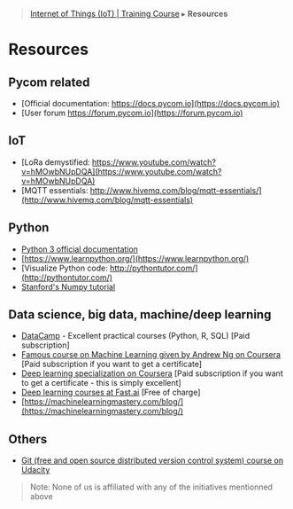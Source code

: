 > [Internet of Things (IoT) | Training Course](resources.md) ▸ **Resources**

# Resources

## Pycom related

* [Official documentation: https://docs.pycom.io](https://docs.pycom.io)
* [User forum https://forum.pycom.io](https://forum.pycom.io)

## IoT
* [LoRa demystified: https://www.youtube.com/watch?v=hMOwbNUpDQA](https://www.youtube.com/watch?v=hMOwbNUpDQA)
* [MQTT essentials: http://www.hivemq.com/blog/mqtt-essentials/](http://www.hivemq.com/blog/mqtt-essentials)

## Python
* [Python 3 official documentation](https://docs.python.org/3)
* [https://www.learnpython.org/](https://www.learnpython.org/)
* [Visualize Python code: http://pythontutor.com/](http://pythontutor.com/)
* [Stanford's Numpy tutorial](http://cs231n.github.io/python-numpy-tutorial)

## Data science, big data, machine/deep learning
* [DataCamp](https://www.datacamp.com) - Excellent practical courses (Python, R, SQL) [Paid subscription]
* [Famous course on Machine Learning given by Andrew Ng on Coursera](https://www.coursera.org/learn/machine-learning) [Paid subscription if you want to get a certificate]
* [Deep learning specialization on Coursera](https://www.coursera.org/specializations/deep-learning) [Paid subscription if you want to get a certificate - this is simply excellent]
* [Deep learning courses at Fast.ai](http://course.fast.ai/) [Free of charge]
* [https://machinelearningmastery.com/blog/](https://machinelearningmastery.com/blog/)


## Others
* [Git (free and open source distributed version control system) course on Udacity](https://www.udacity.com/course/how-to-use-git-and-github--ud775)


> Note: None of us is affiliated with any of the initiatives mentionned above
